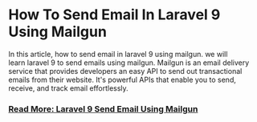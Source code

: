 # How To Send Email In Laravel 9 Using Mailgun

In this article, how to send email in laravel 9 using mailgun. we will learn laravel 9 to send emails using mailgun. Mailgun is an email delivery service that provides developers an easy API to send out transactional emails from their website. It's powerful APIs that enable you to send, receive, and track email effortlessly.

### [Read More: Laravel 9 Send Email Using Mailgun](https://websolutionstuff.com/post/how-to-send-email-in-laravel-9-using-mailgun)
